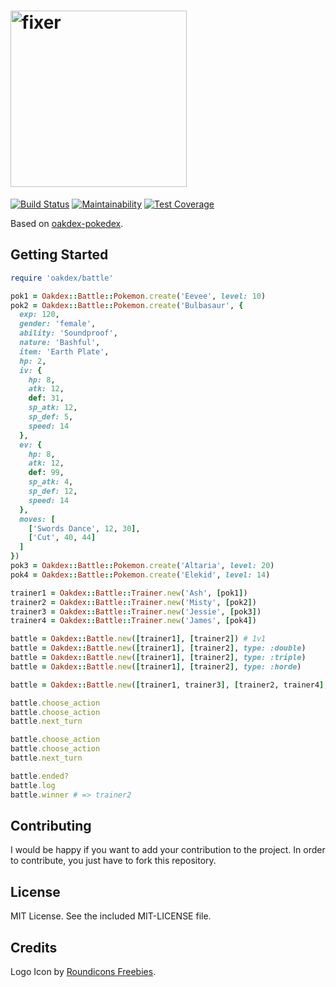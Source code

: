 # <img src="https://v20.imgup.net/oakdex_logfbad.png" alt="fixer" width=282>

[![Build Status](https://travis-ci.org/jalyna/oakdex-battle.svg?branch=master)](https://travis-ci.org/jalyna/oakdex-battle) [![Maintainability](https://api.codeclimate.com/v1/badges/ef91681257a6900f03ac/maintainability)](https://codeclimate.com/github/jalyna/oakdex-battle/maintainability) [![Test Coverage](https://api.codeclimate.com/v1/badges/ef91681257a6900f03ac/test_coverage)](https://codeclimate.com/github/jalyna/oakdex-battle/test_coverage)

Based on [oakdex-pokedex](https://github.com/jalyna/oakdex-pokedex).

## Getting Started

```ruby
require 'oakdex/battle'

pok1 = Oakdex::Battle::Pokemon.create('Eevee', level: 10)
pok2 = Oakdex::Battle::Pokemon.create('Bulbasaur', {
  exp: 120,
  gender: 'female',
  ability: 'Soundproof',
  nature: 'Bashful',
  item: 'Earth Plate',
  hp: 2,
  iv: {
    hp: 8,
    atk: 12,
    def: 31,
    sp_atk: 12,
    sp_def: 5,
    speed: 14
  },
  ev: {
    hp: 8,
    atk: 12,
    def: 99,
    sp_atk: 4,
    sp_def: 12,
    speed: 14
  },
  moves: [
    ['Swords Dance', 12, 30],
    ['Cut', 40, 44]
  ]
})
pok3 = Oakdex::Battle::Pokemon.create('Altaria', level: 20)
pok4 = Oakdex::Battle::Pokemon.create('Elekid', level: 14)

trainer1 = Oakdex::Battle::Trainer.new('Ash', [pok1])
trainer2 = Oakdex::Battle::Trainer.new('Misty', [pok2])
trainer3 = Oakdex::Battle::Trainer.new('Jessie', [pok3])
trainer4 = Oakdex::Battle::Trainer.new('James', [pok4])

battle = Oakdex::Battle.new([trainer1], [trainer2]) # 1v1
battle = Oakdex::Battle.new([trainer1], [trainer2], type: :double)
battle = Oakdex::Battle.new([trainer1], [trainer2], type: :triple)
battle = Oakdex::Battle.new([trainer1], [trainer2], type: :horde)

battle = Oakdex::Battle.new([trainer1, trainer3], [trainer2, trainer4], type: :double)

battle.choose_action
battle.choose_action
battle.next_turn

battle.choose_action
battle.choose_action
battle.next_turn

battle.ended?
battle.log
battle.winner # => trainer2
```


## Contributing

I would be happy if you want to add your contribution to the project. In order to contribute, you just have to fork this repository.

## License

MIT License. See the included MIT-LICENSE file.

## Credits

Logo Icon by [Roundicons Freebies](http://www.flaticon.com/authors/roundicons-freebies).
